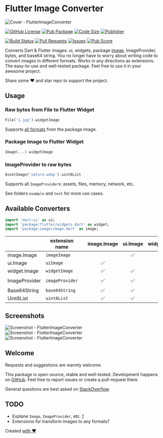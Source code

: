 # Flutter Image Converter

![Cover - FlutterImageConverter](https://raw.githubusercontent.com/signmotion/flutter_image_converter/master/images/cover.webp)

[![GitHub License](https://img.shields.io/badge/license-MIT-blue.svg)](https://opensource.org/licenses/MIT)
[![Pub Package](https://img.shields.io/pub/v/flutter_image_converter.svg?logo=dart&logoColor=00b9fc&color=blue)](https://pub.dartlang.org/packages/flutter_image_converter)
[![Code Size](https://img.shields.io/github/languages/code-size/signmotion/flutter_image_converter?logo=github&logoColor=white)](https://github.com/signmotion/flutter_image_converter)
[![Publisher](https://img.shields.io/pub/publisher/flutter_image_converter)](https://pub.dev/publishers/syrokomskyi.com)

[![Build Status](https://img.shields.io/github/actions/workflow/status/signmotion/flutter_image_converter/flutter-ci.yml?logo=github-actions&logoColor=white)](https://github.com/signmotion/flutter_image_converter/actions)
[![Pull Requests](https://img.shields.io/github/issues-pr/signmotion/flutter_image_converter?logo=github&logoColor=white)](https://github.com/signmotion/flutter_image_converter/pulls)
[![Issues](https://img.shields.io/github/issues/signmotion/flutter_image_converter?logo=github&logoColor=white)](https://github.com/signmotion/flutter_image_converter/issues)
[![Pub Score](https://img.shields.io/pub/points/flutter_image_converter?logo=dart&logoColor=00b9fc)](https://pub.dev/packages/flutter_image_converter/score)

Converts Dart & Flutter images: ui, widgets, package [image](https://pub.dev/packages/image), ImageProvider, bytes, and base64 string.
You no longer have to worry about writing code to convert images in different formats.
Works in any directions as extensions.
The easy-to-use and well-tested package.
Feel free to use it in your awesome project.

Share some ❤️ and star repo to support the project.

## Usage

### Raw bytes from File to Flutter Widget

```dart
File('1.jpg').widgetImage
```

Supports [all formats](https://github.com/brendan-duncan/image/blob/main/doc/formats.md) from the package image.

### Package Image to Flutter Widget

```dart
Image(...).widgetImage
```

### ImageProvider to raw bytes

```dart
AssetImage('nature.webp').uint8List
```

Supports all `ImageProvider`s: assets, files, memory, network, etc.

See folders `example` and `test` for more use cases.

## Available Converters

```dart
import 'dart:ui' as ui;
import 'package:flutter/widgets.dart' as widget;
import 'package:image/image.dart' as image;
```

|               | extension name  |     | image.Image | ui.Image | widget.Image | ImageProvider | Base64String | Uint8List |
| ------------- | --------------- | --- | :---------: | :------: | :----------: | :-----------: | :----------: | --------- |
| image.Image   | `imageImage`    |     |             |    ✅    |      ✅      |      ✅       |      ✅      | ✅        |
| ui.Image      | `uiImage`       |     |     ✅      |          |      ✅      |      ✅       |      ✅      | ✅        |
| widget.Image  | `widgetImage`   |     |     ✅      |    ✅    |              |      ✅       |      ✅      | ✅        |
|               |                 |     |             |          |              |               |              |           |
| ImageProvider | `imageProvider` |     |     ✅      |    ✅    |      ✅      |               |      ✅      | ✅        |
|               |                 |     |             |          |              |               |              |           |
| Base64String  | `base64String`  |     |     ✅      |    ✅    |      ✅      |      ✅       |              | ✅        |
| Uint8List     | `uint8List`     |     |     ✅      |    ✅    |      ✅      |      ✅       |      ✅      |           |

## Screenshots

![Screenshot - FlutterImageConverter](https://raw.githubusercontent.com/signmotion/flutter_image_converter/master/images/screenshots/1.png)
![Screenshot - FlutterImageConverter](https://raw.githubusercontent.com/signmotion/flutter_image_converter/master/images/screenshots/2.png)
![Screenshot - FlutterImageConverter](https://raw.githubusercontent.com/signmotion/flutter_image_converter/master/images/screenshots/3.png)

## Welcome

Requests and suggestions are warmly welcome.

This package is open-source, stable and well-tested. Development happens on
[GitHub](https://github.com/signmotion/flutter_image_converter). Feel free to report issues
or create a pull-request there.

General questions are best asked on
[StackOverflow](https://stackoverflow.com/questions/tagged/flutter_image_converter).

## TODO

- Explane `Image`, `ImageProvider`, etc. [1](https://stackoverflow.com/a/56431615/963948)
- Extensions for transform images to any formats?

Created [with ❤️](https://syrokomskyi.com)
